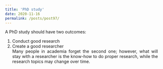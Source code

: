 ```yaml
---
title: 'PhD study'
date: 2020-11-16
permalink: /posts/post97/
---
```

<div align="justify">

A PhD study should have two outcomes:<br>
1. Conduct good research<br>
2. Create a good researcher<br>
Many people in academia forget the second one; however, what will stay with a researcher is the know-how to do proper research, while the research topics may change over time.

</div>
